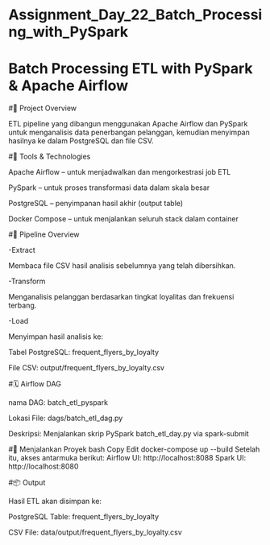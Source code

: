 # Assignment_Day_22_Batch_Processing_with_PySpark
# Batch Processing ETL with PySpark & Apache Airflow
#📌 Project Overview

ETL pipeline yang dibangun menggunakan Apache Airflow dan PySpark untuk menganalisis data penerbangan pelanggan, kemudian menyimpan hasilnya ke dalam PostgreSQL dan file CSV.

#🧰 Tools & Technologies

Apache Airflow – untuk menjadwalkan dan mengorkestrasi job ETL

PySpark – untuk proses transformasi data dalam skala besar

PostgreSQL – penyimpanan hasil akhir (output table)

Docker Compose – untuk menjalankan seluruh stack dalam container

#🔄 Pipeline Overview

-Extract

Membaca file CSV hasil analisis sebelumnya yang telah dibersihkan.

-Transform

Menganalisis pelanggan berdasarkan tingkat loyalitas dan frekuensi terbang.

-Load

Menyimpan hasil analisis ke:

Tabel PostgreSQL: frequent_flyers_by_loyalty

File CSV: output/frequent_flyers_by_loyalty.csv


#🗓️ Airflow DAG

nama DAG: batch_etl_pyspark

Lokasi File: dags/batch_etl_dag.py

Deskripsi: Menjalankan skrip PySpark batch_etl_day.py via spark-submit

#🚀 Menjalankan Proyek
bash
Copy
Edit
docker-compose up --build
Setelah itu, akses antarmuka berikut:
Airflow UI: http://localhost:8088
Spark UI: http://localhost:8080

#📦 Output

Hasil ETL akan disimpan ke:

PostgreSQL Table: frequent_flyers_by_loyalty

CSV File: data/output/frequent_flyers_by_loyalty.csv

